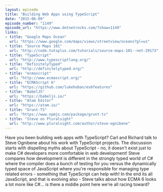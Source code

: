 ```yaml
---
layout: episode
title: "Building Web Apps using TypeScript"
date: "2015-06-09"
episode_number: "1149"
episode_url: "https://www.dotnetrocks.com/?show=1149"
links:
- title: "Google Maps Ocean"
  url: "https://www.google.com/maps/views/streetview/oceans?gl=us"
- title: "Source Maps 101"
  url: "http://code.tutsplus.com/tutorials/source-maps-101--net-29173"
- title: "TypeScript"
  url: "http://www.typescriptlang.org/"
- title: "DefinitelyTyped"
  url: "http://definitelytyped.org/"
- title: "ecmascript"
  url: "http://www.ecmascript.org/"
- title: "ECMAScript 6"
  url: "https://github.com/lukehoban/es6features"
- title: "BabelJS"
  url: "https://babeljs.io/"
- title: "Atom Editor"
  url: "https://atom.io/"
- title: "Grunt-TS"
  url: "https://www.npmjs.com/package/grunt-ts"
- title: "Steve on Pluralsight"
  url: "http://www.pluralsight.com/author/steve-ognibene"
---
```


Have you been building web apps with TypeScript? Carl and Richard talk to Steve Ognibene about his work with TypeScript projects. The discussion starts with dispelling myths about TypeScript - no, it doesn't exist just to make C# developers more comfortable in web development! Steve compares how development is different in the strongly typed world of C# where the compiler does a bunch of testing for you versus the dynamically typed space of JavaScript where you're responsible for managing type related errors - something that TypeScript can help with! In the end its all JavaScript, and that is evolving also - Steve talks about how ECMA 6 looks a lot more like C#... is there a middle point here we're all racing toward?
